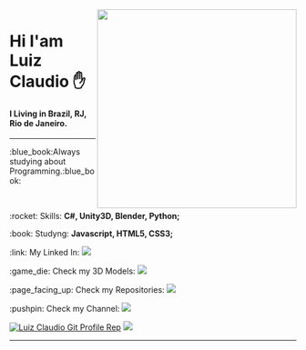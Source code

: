 <img src="https://user-images.githubusercontent.com/68889180/95789465-f429ee00-0cb3-11eb-8415-0ae6a8811bc1.png" width="350px" min-width="150px" align="right" />

# Hi I'am Luiz Claudio :raised_hand:
#### I Living in Brazil, RJ, Rio de Janeiro.
---
<p>:blue_book:Always studying about Programming.:blue_book:</p>
<br>
 <p>:rocket: Skills: <strong>C#, Unity3D, Blender, Python;</strong> </p>
 <p>:book: Studyng: <strong>Javascript, HTML5, CSS3;</strong ></p>
 <p>:link: My Linked In: <a href="https://www.linkedin.com/in/luiz-claudio-b5b3b21b8/"><img src="https://img.shields.io/badge/-LinkedIn-blue"/></a> </p>
 <p>:game_die: Check my 3D Models: <a href="#"><img src="https://img.shields.io/badge/-Coming%20Soon-lightgrey"/></a> </p>
 <p>:page_facing_up: Check my Repositories: <a href="https://github.com/DinowSauron?tab=repositories"><img src="https://img.shields.io/badge/GitHub-Repositories-DarkGreen"/></a> </p>
 <p>:pushpin: Check my Channel: <a href="https://www.youtube.com/c/THERedstoneBR"><img src="https://img.shields.io/badge/Youtube-The%20Redstone%20BR-red"/></a> </p>




<a href="https://github.com/DinowSauron"><img 
src="https://github-readme-stats.vercel.app/api?username=DinowSauron&icon_color=039f02&show_icons=true&theme=dracula&title_color=039f02&include_all_commits=true&count_private=true" alt="Luiz Claudio Git Profile Rep"/></a>
<a href="https://github.com/DinowSauron"><img src="https://github-readme-stats.vercel.app/api/top-langs/?username=DinowSauron&layout=compact&card_width=402&title_color=039f02&theme=dracula"/></a>
</p>

---
